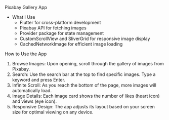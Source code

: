 Pixabay Gallery App
  - What I Use
    - Flutter for cross-platform development
    - Pixabay API for fetching images
    - Provider package for state management
    - CustomScrollView and SliverGrid for responsive image display
    - CachedNetworkImage for efficient image loading

How to Use the App
  1. Browse Images: Upon opening, scroll through the gallery of images from Pixabay.
  2. Search: Use the search bar at the top to find specific images. Type a keyword and press Enter.
  3. Infinite Scroll: As you reach the bottom of the page, more images will automatically load.
  4. Image Details: Each image card shows the number of likes (heart icon) and views (eye icon).  
  5. Responsive Design: The app adjusts its layout based on your screen size for optimal viewing on any device.



